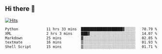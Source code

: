 ## Hi there 👋

<!--
**alihaqberdi/alihaqberdi** is a ✨ _special_ ✨ repository because its `README.md` (this file) appears on your GitHub profile.

Here are some ideas to get you started:

- 🔭 I’m currently working on ...
- 🌱 I’m currently learning ...
- 👯 I’m looking to collaborate on ...
- 🤔 I’m looking for help with ...
- 💬 Ask me about ...
- 📫 How to reach me: ...
- 😄 Pronouns: ...
- ⚡ Fun fact: ...
-->

[![Hits](https://hits.sh/github.com/alihaqberdi.svg)](https://hits.sh/github.com/alihaqberdi/)

<!--START_SECTION:waka-->

```txt
Python             11 hrs 33 mins  ███████████████████▓░░░░░   78.79 %
XML                2 hrs 3 mins    ███▓░░░░░░░░░░░░░░░░░░░░░   14.07 %
Markdown           25 mins         ▓░░░░░░░░░░░░░░░░░░░░░░░░   02.85 %
textmate           16 mins         ▒░░░░░░░░░░░░░░░░░░░░░░░░   01.93 %
Shell Script       15 mins         ▒░░░░░░░░░░░░░░░░░░░░░░░░   01.71 %
```

<!--END_SECTION:waka-->
